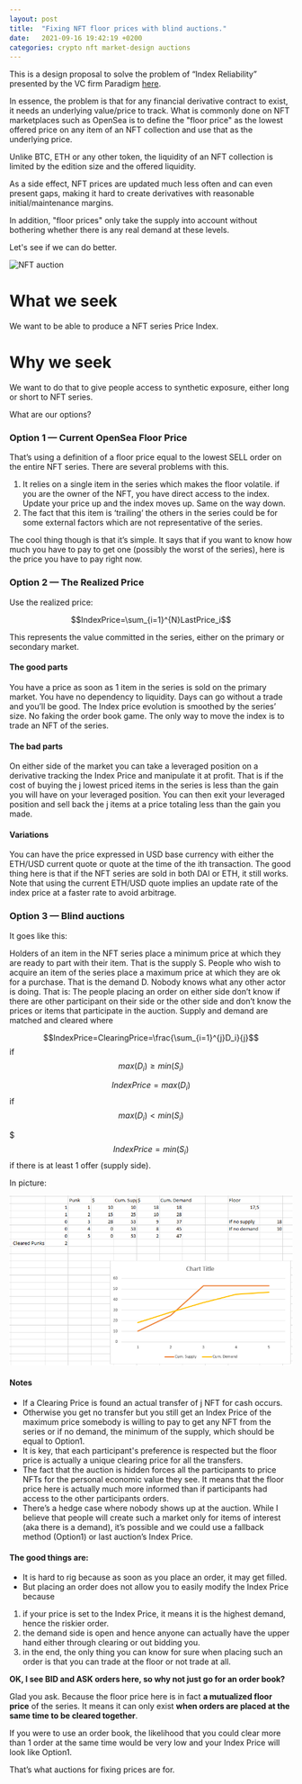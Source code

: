 ```yaml
---
layout: post
title:  "Fixing NFT floor prices with blind auctions."
date:   2021-09-16 19:42:19 +0200
categories: crypto nft market-design auctions
---
```


This is a design proposal to solve the problem of “Index Reliability” presented by the VC firm Paradigm [here](https://www.paradigm.xyz/2021/08/floor-perps/).

In essence, the problem is that for any financial derivative contract to exist, it needs an underlying value/price to track. What is commonly done on NFT marketplaces such as OpenSea is to define the "floor price" as the lowest offered price on any item of an NFT collection and use that as the underlying price.

Unlike BTC, ETH or any other token, the liquidity of an NFT collection is limited by the edition size and the offered liquidity.

As a side effect, NFT prices are updated much less often and can even present gaps, making it hard to create derivatives with reasonable initial/maintenance margins.

In addition, "floor prices" only take the supply into account without bothering whether there is any real demand at these levels.

Let's see if we can do better.

![NFT auction](/assets/images/nft-auction.gif)

# What we seek
We want to be able to produce a NFT series Price Index.

# Why we seek
We want to do that to give people access to synthetic exposure, either long or short to NFT series.

What are our options?

### Option 1 — Current OpenSea Floor Price
That’s using a definition of a floor price equal to the lowest SELL order on the entire NFT series. There are several problems with this.

1. It relies on a single item in the series which makes the floor volatile. if you are the owner of the NFT, you have direct access to the index. Update your price up and the index moves up. Same on the way down.
2. The fact that this item is ‘trailing’ the others in the series could be for some external factors which are not representative of the series.

The cool thing though is that it’s simple. It says that if you want to know how much you have to pay to get one (possibly the worst of the series), here is the price you have to pay right now.

### Option 2 — The Realized Price
Use the realized price:

$$IndexPrice=\sum_{i=1}^{N}LastPrice_i$$

This represents the value committed in the series, either on the primary or secondary market.

#### The good parts

You have a price as soon as 1 item in the series is sold on the primary market.
You have no dependency to liquidity. Days can go without a trade and you’ll be good.
The Index price evolution is smoothed by the series’ size.
No faking the order book game. The only way to move the index is to trade an NFT of the series.

#### The bad parts

On either side of the market you can take a leveraged position on a derivative tracking the Index Price and manipulate it at profit. That is if the cost of buying the j lowest priced items in the series is less than the gain you will have on your leveraged position. You can then exit your leveraged position and sell back the j items at a price totaling less than the gain you made.

#### Variations

You can have the price expressed in USD base currency with either the ETH/USD current quote or quote at the time of the ith transaction.
The good thing here is that if the NFT series are sold in both DAI or ETH, it still works.
Note that using the current ETH/USD quote implies an update rate of the index price at a faster rate to avoid arbitrage.

### Option 3 — Blind auctions
It goes like this:

Holders of an item in the NFT series place a minimum price at which they are ready to part with their item. That is the supply S.
People who wish to acquire an item of the series place a maximum price at which they are ok for a purchase. That is the demand D.
Nobody knows what any other actor is doing. That is: The people placing an order on either side don’t know if there are other participant on their side or the other side and don’t know the prices or items that participate in the auction.
Supply and demand are matched and cleared where

$$IndexPrice=ClearingPrice=\frac{\sum_{i=1}^{j}D_i}{j}$$ if $$max(D_i)\geq min(S_i)$$

$$IndexPrice=max(D_i)$$ if $$max(D_i)\lt min(S_i)$$

$$$IndexPrice=min(S_i)$$ if there is at least 1 offer (supply side).

In picture:

![NFT auction](/assets/images/auction-result.png)

#### Notes

- If a Clearing Price is found an actual transfer of j NFT for cash occurs.
- Otherwise you get no transfer but you still get an Index Price of the maximum price somebody is willing to pay to get any NFT from the series or if no demand, the minimum of the supply, which should be equal to Option1.
- It is key, that each participant's preference is respected but the floor price is actually a unique clearing price for all the transfers.
- The fact that the auction is hidden forces all the participants to price NFTs for the personal economic value they see. It means that the floor price here is actually much more informed than if participants had access to the other participants orders.
- There’s a hedge case where nobody shows up at the auction. While I believe that people will create such a market only for items of interest (aka there is a demand), it’s possible and we could use a fallback method (Option1) or last auction’s Index Price.

#### The good things are:

- It is hard to rig because as soon as you place an order, it may get filled.
- But placing an order does not allow you to easily modify the Index Price because

1. if your price is set to the Index Price, it means it is the highest demand, hence the riskier order.
2. the demand side is open and hence anyone can actually have the upper hand either through clearing or out bidding you.
3. in the end, the only thing you can know for sure when placing such an order is that you can trade at the floor or not trade at all.

**OK, I see BID and ASK orders here, so why not just go for an order book?**

Glad you ask. Because the floor price here is in fact **a mutualized floor price** of the series. It means it can only exist **when orders are placed at the same time to be cleared together**.

If you were to use an order book, the likelihood that you could clear more than 1 order at the same time would be very low and your Index Price will look like Option1.

That’s what auctions for fixing prices are for.
